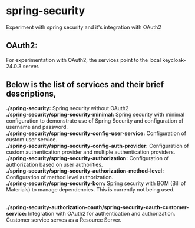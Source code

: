 # spring-security
Experiment with spring security and it's integration with OAuth2

## OAuth2:
For experimentation with OAuth2, the services point to the local keycloak-24.0.3 server.

## Below is the list of services and their brief descriptions,
**./spring-security:** Spring security without OAuth2
<br>**./spring-security/spring-security-minimal:** Spring security with minimal configuration to demonstrate use of Spring Security and configuration of username and password.
<br>**./spring-security/spring-security-config-user-service:** Configuration of custom user service.
<br>**./spring-security/spring-security-config-auth-provider:** Configuration of custom authentication provider and multiple authentication providers.
<br>**./spring-security/spring-security-authorization:** Configuration of authorization based on user authorities.
<br>**./spring-security/spring-security-authorization-method-level:** Configuration of method level authorization.
<br>**./spring-security/spring-security-bom:** Spring security with BOM (Bill of Materials) to manage dependencies. This is currently not being used.

<br>**./spring-security-authorization-oauth/spring-security-oauth-customer-service:** Integration with OAuth2 for authentication and authorization. Customer service serves as a Resource Server.


